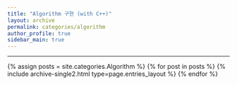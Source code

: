 ```yaml
---
title: "Algorithm 구현 (with C++)"
layout: archive
permalink: categories/algorithm
author_profile: true
sidebar_main: true
---
```


***

{% assign posts = site.categories.Algorithm %}
{% for post in posts %} {% include archive-single2.html type=page.entries_layout %} {% endfor %}